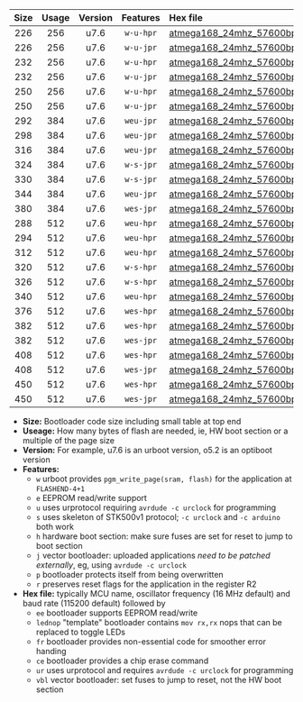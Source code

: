 |Size|Usage|Version|Features|Hex file|
|:-:|:-:|:-:|:-:|:--|
|226|256|u7.6|`w-u-hpr`|[atmega168_24mhz_57600bps_ur.hex](https://raw.githubusercontent.com/stefanrueger/urboot/main/bootloaders/atmega168/fcpu_24mhz/57600_bps/atmega168_24mhz_57600bps_ur.hex)|
|226|256|u7.6|`w-u-jpr`|[atmega168_24mhz_57600bps_ur_vbl.hex](https://raw.githubusercontent.com/stefanrueger/urboot/main/bootloaders/atmega168/fcpu_24mhz/57600_bps/atmega168_24mhz_57600bps_ur_vbl.hex)|
|232|256|u7.6|`w-u-hpr`|[atmega168_24mhz_57600bps_lednop_ur.hex](https://raw.githubusercontent.com/stefanrueger/urboot/main/bootloaders/atmega168/fcpu_24mhz/57600_bps/atmega168_24mhz_57600bps_lednop_ur.hex)|
|232|256|u7.6|`w-u-jpr`|[atmega168_24mhz_57600bps_lednop_ur_vbl.hex](https://raw.githubusercontent.com/stefanrueger/urboot/main/bootloaders/atmega168/fcpu_24mhz/57600_bps/atmega168_24mhz_57600bps_lednop_ur_vbl.hex)|
|250|256|u7.6|`w-u-hpr`|[atmega168_24mhz_57600bps_lednop_fr_ur.hex](https://raw.githubusercontent.com/stefanrueger/urboot/main/bootloaders/atmega168/fcpu_24mhz/57600_bps/atmega168_24mhz_57600bps_lednop_fr_ur.hex)|
|250|256|u7.6|`w-u-jpr`|[atmega168_24mhz_57600bps_lednop_fr_ur_vbl.hex](https://raw.githubusercontent.com/stefanrueger/urboot/main/bootloaders/atmega168/fcpu_24mhz/57600_bps/atmega168_24mhz_57600bps_lednop_fr_ur_vbl.hex)|
|292|384|u7.6|`weu-jpr`|[atmega168_24mhz_57600bps_ee_ur_vbl.hex](https://raw.githubusercontent.com/stefanrueger/urboot/main/bootloaders/atmega168/fcpu_24mhz/57600_bps/atmega168_24mhz_57600bps_ee_ur_vbl.hex)|
|298|384|u7.6|`weu-jpr`|[atmega168_24mhz_57600bps_ee_lednop_ur_vbl.hex](https://raw.githubusercontent.com/stefanrueger/urboot/main/bootloaders/atmega168/fcpu_24mhz/57600_bps/atmega168_24mhz_57600bps_ee_lednop_ur_vbl.hex)|
|316|384|u7.6|`weu-jpr`|[atmega168_24mhz_57600bps_ee_lednop_fr_ur_vbl.hex](https://raw.githubusercontent.com/stefanrueger/urboot/main/bootloaders/atmega168/fcpu_24mhz/57600_bps/atmega168_24mhz_57600bps_ee_lednop_fr_ur_vbl.hex)|
|324|384|u7.6|`w-s-jpr`|[atmega168_24mhz_57600bps_vbl.hex](https://raw.githubusercontent.com/stefanrueger/urboot/main/bootloaders/atmega168/fcpu_24mhz/57600_bps/atmega168_24mhz_57600bps_vbl.hex)|
|330|384|u7.6|`w-s-jpr`|[atmega168_24mhz_57600bps_lednop_vbl.hex](https://raw.githubusercontent.com/stefanrueger/urboot/main/bootloaders/atmega168/fcpu_24mhz/57600_bps/atmega168_24mhz_57600bps_lednop_vbl.hex)|
|344|384|u7.6|`weu-jpr`|[atmega168_24mhz_57600bps_ee_lednop_fr_ce_ur_vbl.hex](https://raw.githubusercontent.com/stefanrueger/urboot/main/bootloaders/atmega168/fcpu_24mhz/57600_bps/atmega168_24mhz_57600bps_ee_lednop_fr_ce_ur_vbl.hex)|
|380|384|u7.6|`wes-jpr`|[atmega168_24mhz_57600bps_ee_vbl.hex](https://raw.githubusercontent.com/stefanrueger/urboot/main/bootloaders/atmega168/fcpu_24mhz/57600_bps/atmega168_24mhz_57600bps_ee_vbl.hex)|
|288|512|u7.6|`weu-hpr`|[atmega168_24mhz_57600bps_ee_ur.hex](https://raw.githubusercontent.com/stefanrueger/urboot/main/bootloaders/atmega168/fcpu_24mhz/57600_bps/atmega168_24mhz_57600bps_ee_ur.hex)|
|294|512|u7.6|`weu-hpr`|[atmega168_24mhz_57600bps_ee_lednop_ur.hex](https://raw.githubusercontent.com/stefanrueger/urboot/main/bootloaders/atmega168/fcpu_24mhz/57600_bps/atmega168_24mhz_57600bps_ee_lednop_ur.hex)|
|312|512|u7.6|`weu-hpr`|[atmega168_24mhz_57600bps_ee_lednop_fr_ur.hex](https://raw.githubusercontent.com/stefanrueger/urboot/main/bootloaders/atmega168/fcpu_24mhz/57600_bps/atmega168_24mhz_57600bps_ee_lednop_fr_ur.hex)|
|320|512|u7.6|`w-s-hpr`|[atmega168_24mhz_57600bps.hex](https://raw.githubusercontent.com/stefanrueger/urboot/main/bootloaders/atmega168/fcpu_24mhz/57600_bps/atmega168_24mhz_57600bps.hex)|
|326|512|u7.6|`w-s-hpr`|[atmega168_24mhz_57600bps_lednop.hex](https://raw.githubusercontent.com/stefanrueger/urboot/main/bootloaders/atmega168/fcpu_24mhz/57600_bps/atmega168_24mhz_57600bps_lednop.hex)|
|340|512|u7.6|`weu-hpr`|[atmega168_24mhz_57600bps_ee_lednop_fr_ce_ur.hex](https://raw.githubusercontent.com/stefanrueger/urboot/main/bootloaders/atmega168/fcpu_24mhz/57600_bps/atmega168_24mhz_57600bps_ee_lednop_fr_ce_ur.hex)|
|376|512|u7.6|`wes-hpr`|[atmega168_24mhz_57600bps_ee.hex](https://raw.githubusercontent.com/stefanrueger/urboot/main/bootloaders/atmega168/fcpu_24mhz/57600_bps/atmega168_24mhz_57600bps_ee.hex)|
|382|512|u7.6|`wes-hpr`|[atmega168_24mhz_57600bps_ee_lednop.hex](https://raw.githubusercontent.com/stefanrueger/urboot/main/bootloaders/atmega168/fcpu_24mhz/57600_bps/atmega168_24mhz_57600bps_ee_lednop.hex)|
|382|512|u7.6|`wes-jpr`|[atmega168_24mhz_57600bps_ee_lednop_vbl.hex](https://raw.githubusercontent.com/stefanrueger/urboot/main/bootloaders/atmega168/fcpu_24mhz/57600_bps/atmega168_24mhz_57600bps_ee_lednop_vbl.hex)|
|408|512|u7.6|`wes-hpr`|[atmega168_24mhz_57600bps_ee_lednop_fr.hex](https://raw.githubusercontent.com/stefanrueger/urboot/main/bootloaders/atmega168/fcpu_24mhz/57600_bps/atmega168_24mhz_57600bps_ee_lednop_fr.hex)|
|408|512|u7.6|`wes-jpr`|[atmega168_24mhz_57600bps_ee_lednop_fr_vbl.hex](https://raw.githubusercontent.com/stefanrueger/urboot/main/bootloaders/atmega168/fcpu_24mhz/57600_bps/atmega168_24mhz_57600bps_ee_lednop_fr_vbl.hex)|
|450|512|u7.6|`wes-hpr`|[atmega168_24mhz_57600bps_ee_lednop_fr_ce.hex](https://raw.githubusercontent.com/stefanrueger/urboot/main/bootloaders/atmega168/fcpu_24mhz/57600_bps/atmega168_24mhz_57600bps_ee_lednop_fr_ce.hex)|
|450|512|u7.6|`wes-jpr`|[atmega168_24mhz_57600bps_ee_lednop_fr_ce_vbl.hex](https://raw.githubusercontent.com/stefanrueger/urboot/main/bootloaders/atmega168/fcpu_24mhz/57600_bps/atmega168_24mhz_57600bps_ee_lednop_fr_ce_vbl.hex)|

- **Size:** Bootloader code size including small table at top end
- **Useage:** How many bytes of flash are needed, ie, HW boot section or a multiple of the page size
- **Version:** For example, u7.6 is an urboot version, o5.2 is an optiboot version
- **Features:**
  + `w` urboot provides `pgm_write_page(sram, flash)` for the application at `FLASHEND-4+1`
  + `e` EEPROM read/write support
  + `u` uses urprotocol requiring `avrdude -c urclock` for programming
  + `s` uses skeleton of STK500v1 protocol; `-c urclock` and `-c arduino` both work
  + `h` hardware boot section: make sure fuses are set for reset to jump to boot section
  + `j` vector bootloader: uploaded applications *need to be patched externally*, eg, using `avrdude -c urclock`
  + `p` bootloader protects itself from being overwritten
  + `r` preserves reset flags for the application in the register R2
- **Hex file:** typically MCU name, oscillator frequency (16 MHz default) and baud rate (115200 default) followed by
  + `ee` bootloader supports EEPROM read/write
  + `lednop` "template" bootloader contains `mov rx,rx` nops that can be replaced to toggle LEDs
  + `fr` bootloader provides non-essential code for smoother error handing
  + `ce` bootloader provides a chip erase command
  + `ur` uses urprotocol and requires `avrdude -c urclock` for programming
  + `vbl` vector bootloader: set fuses to jump to reset, not the HW boot section
